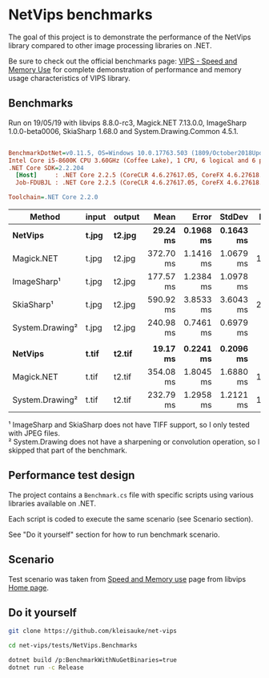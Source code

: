 # NetVips benchmarks

The goal of this project is to demonstrate the performance of the NetVips
library compared to other image processing libraries on .NET.

Be sure to check out the official benchmarks page: [VIPS - Speed and Memory
Use](https://github.com/libvips/libvips/wiki/Speed-and-memory-use)
for complete demonstration of performance and memory usage characteristics
of VIPS library.

## Benchmarks

Run on 19/05/19 with libvips 8.8.0-rc3, Magick.NET 7.13.0.0, ImageSharp 1.0.0-beta0006, SkiaSharp 1.68.0 and System.Drawing.Common 4.5.1.

``` ini

BenchmarkDotNet=v0.11.5, OS=Windows 10.0.17763.503 (1809/October2018Update/Redstone5)
Intel Core i5-8600K CPU 3.60GHz (Coffee Lake), 1 CPU, 6 logical and 6 physical cores
.NET Core SDK=2.2.204
  [Host]     : .NET Core 2.2.5 (CoreCLR 4.6.27617.05, CoreFX 4.6.27618.01), 64bit RyuJIT
  Job-FDUBJL : .NET Core 2.2.5 (CoreCLR 4.6.27617.05, CoreFX 4.6.27618.01), 64bit RyuJIT

Toolchain=.NET Core 2.2.0  

```
|         Method | input | output |      Mean |     Error |    StdDev | Ratio | RatioSD |
|--------------- |------ |------- |----------:|----------:|----------:|------:|--------:|
|        **NetVips** | **t.jpg** | **t2.jpg** |  **29.24 ms** | **0.1968 ms** | **0.1643 ms** |  **1.00** |    **0.00** |
|     Magick.NET | t.jpg | t2.jpg | 372.70 ms | 1.1416 ms | 1.0679 ms | 12.75 |    0.07 |
|     ImageSharp¹ | t.jpg | t2.jpg | 177.57 ms | 1.2384 ms | 1.0978 ms |  6.08 |    0.04 |
|      SkiaSharp¹ | t.jpg | t2.jpg | 590.92 ms | 3.8533 ms | 3.6043 ms | 20.19 |    0.16 |
| System.Drawing² | t.jpg | t2.jpg | 240.98 ms | 0.7461 ms | 0.6979 ms |  8.24 |    0.05 |
|                |       |        |           |           |           |       |         |
|        **NetVips** | **t.tif** | **t2.tif** |  **19.17 ms** | **0.2241 ms** | **0.2096 ms** |  **1.00** |    **0.00** |
|     Magick.NET | t.tif | t2.tif | 354.08 ms | 1.8045 ms | 1.6880 ms | 18.48 |    0.17 |
| System.Drawing² | t.tif | t2.tif | 232.79 ms | 1.2958 ms | 1.2121 ms | 12.15 |    0.16 |

¹ ImageSharp and SkiaSharp does not have TIFF support, so I only tested with JPEG files.  
² System.Drawing does not have a sharpening or convolution operation, so I skipped that part of the benchmark.

## Performance test design

The project contains a `Benchmark.cs` file with specific scripts 
using various libraries available on .NET.

Each script is coded to execute the same scenario (see Scenario section).

See "Do it yourself" section for how to run benchmark scenario.

## Scenario

Test scenario was taken from [Speed and Memory
use](https://github.com/libvips/libvips/wiki/Speed-and-memory-use)
page from libvips [Home
page](https://libvips.github.io/libvips/).

## Do it yourself

```bash
git clone https://github.com/kleisauke/net-vips

cd net-vips/tests/NetVips.Benchmarks

dotnet build /p:BenchmarkWithNuGetBinaries=true
dotnet run -c Release
```